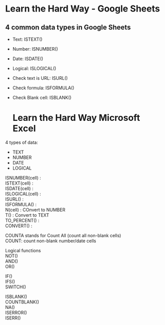 # Learn the Hard Way - Google Sheets

## 4 common data types in Google Sheets
- Text: ISTEXT()  
- Number: ISNUMBER()  
- Date: ISDATE()  
- Logical: ISLOGICAL()  

- Check text is URL: ISURL()  
- Check formula: ISFORMULA()  
- Check Blank cell: ISBLANK()

  # Learn the Hard Way Microsoft Excel

4 types of data:
- TEXT
- NUMBER
- DATE
- LOGICAL 

ISNUMBER(cell) :   
ISTEXT(cell) :  
ISDATE(cell) :  
ISLOGICAL(cell) :  
ISURL() :  
ISFORMULA() :  
N(cell) : COnvert to NUMBER  
T() : Convert to TEXT  
TO_PERCENT() :  
CONVERT() :  

COUNTA stands for Count All (count all non-blank cells)  
COUNT: count non-blank number/date cells  

Logical functions  
NOT()  
AND()  
OR()  

IF()  
IFS()  
SWITCH()  

ISBLANK()  
COUNTBLANK()  
NA()  
ISERROR()  
ISERR()  


